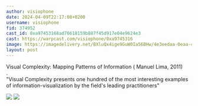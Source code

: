 ```yaml
---
author: visiophone
date: 2024-04-09T22:17:08+0200
username: visiophone
fid: 374952
cast_id: 0xa97453168ad76618159b887f45d917e04e9624e3
cast: https://warpcast.com/visiophone/0xa9745316
image: https://imagedelivery.net/BXluQx4ige9GuW0Ia56BHw/4e3eedaa-0eaa-496f-3cd8-47f4dc89c800/original
layout: post
---
```

Visual Complexity: Mapping Patterns of Information ( Manuel Lima, 2011)  
.  
"Visual Complexity presents one hundred of the most interesting examples of information-visualization by the field's leading practitioners"  

![](https://imagedelivery.net/BXluQx4ige9GuW0Ia56BHw/4e3eedaa-0eaa-496f-3cd8-47f4dc89c800/original)
![](https://imagedelivery.net/BXluQx4ige9GuW0Ia56BHw/e6253a90-187a-4d4d-25ba-529c43784c00/original)